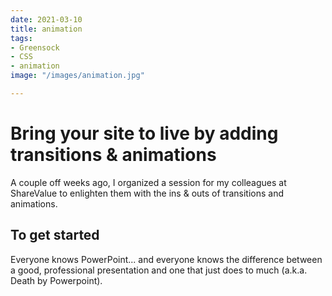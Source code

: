 ```yaml
---
date: 2021-03-10
title: animation
tags:
- Greensock
- CSS
- animation
image: "/images/animation.jpg"

---
```

# Bring your site to live by adding transitions & animations

A couple off weeks ago, I organized a session for my colleagues at ShareValue to enlighten them with the ins & outs of transitions and animations.

## To get started

Everyone knows PowerPoint... and everyone knows the difference between a good, professional presentation and one that just does to much (a.k.a. Death by Powerpoint). 